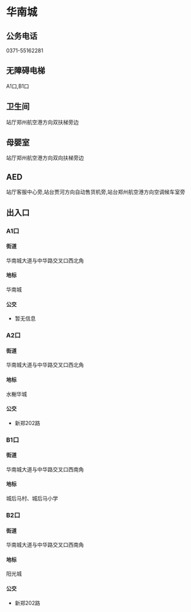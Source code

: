 # 华南城

## 公务电话

0371-55162281

## 无障碍电梯

A1口,B1口

## 卫生间

站厅郑州航空港方向双扶梯旁边

## 母婴室

站厅郑州航空港方向双向扶梯旁边

## AED

站厅客服中心旁,站台贾河方向自动售货机旁,站台郑州航空港方向空调候车室旁

## 出入口

### A1口

#### 街道

华南城大道与中华路交叉口西北角

#### 地标

华南城

#### 公交

- 暂无信息

### A2口

#### 街道

华南城大道与中华路交叉口西北角

#### 地标

水榭华城

#### 公交

- 新郑202路

### B1口

#### 街道

华南城大道与中华路交叉口西南角

#### 地标

城后马村、城后马小学

### B2口

#### 街道

华南城大道与中华路交叉口西南角

#### 地标

阳光城

#### 公交

- 新郑202路

